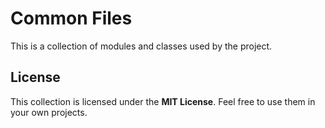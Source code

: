 # Common Files

This is a collection of modules and classes used by the project.


## License

This collection is licensed under the **MIT License**. Feel free to use them in
your own projects.